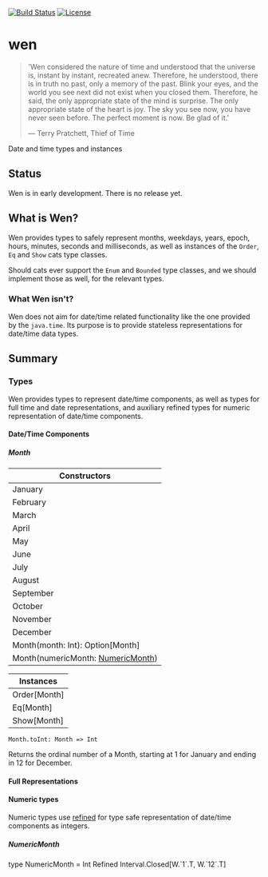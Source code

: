 [![Build Status](https://travis-ci.org/mlopes/wen.svg?branch=master)](https://travis-ci.org/mlopes/wen) [![License](https://img.shields.io/badge/License-Apache%202.0-blue.svg)](https://opensource.org/licenses/Apache-2.0)

# wen

> 'Wen considered the nature of time and understood that the universe is, instant by instant, recreated anew. Therefore, he understood, there is in truth no past, only a memory of the past. Blink your eyes, and the world you see next did not exist when you closed them. Therefore, he said, the only appropriate state of the mind is surprise. The only appropriate state of the heart is joy. The sky you see now, you have never seen before. The perfect moment is now. Be glad of it.'
>
> ― Terry Pratchett, Thief of Time

Date and time types and instances

## Status

Wen is in early development. There is no release yet.

## What is Wen?

Wen provides types to safely represent months, weekdays, years, epoch, hours, minutes,
seconds and milliseconds, as well as instances of the `Order`, `Eq` and `Show` cats type classes.

Should cats ever support the `Enum` and `Bounded` type classes, and we should implement those as
well, for the relevant types.

### What Wen isn't?

Wen does not aim for date/time related functionality like the one provided by the
`java.time`. Its purpose is to provide stateless representations for date/time data types.

## Summary

### Types

Wen provides types to represent date/time components, as well as types for full time and date representations, and auxiliary refined types for numeric representation of date/time components.

#### Date/Time Components

##### Month

| Constructors |
| ------------ |
| January |
| February |
| March |
| April |
| May |
| June |
| July |
| August|
| September |
| October |
| November |
| December |(month: Int): Option[Month] |
| Month(month: Int): Option[Month] |
| Month(numericMonth: [NumericMonth](#NumericMonth)) |

| Instances |
| --------- |
| Order[Month] |
| Eq[Month] |
| Show[Month] |

`Month.toInt: Month => Int`

Returns the ordinal number of a Month, starting at 1 for January and ending in 12 for December.

#### Full Representations

#### Numeric types

Numeric types use [refined](https://github.com/fthomas/refined) for type safe representation of date/time components as integers.

##### NumericMonth

type NumericMonth =  Int Refined Interval.Closed[W.\`1\`.T, W.\`12\`.T]
